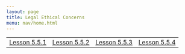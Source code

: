 ```yaml
---
layout: page
title: Legal Ethical Concerns
menu: nav/home.html
---
```


<table>
    <tr>
        <td><a href="{{site.baseurl}}/5.5.1/">Lesson 5.5.1</a></td>
        <td><a href="{{site.baseurl}}/5.5.2/">Lesson 5.5.2</a></td>
        <td><a href="{{site.baseurl}}/5.5.3/">Lesson 5.5.3</a></td>
        <td><a href="{{site.baseurl}}/5.5.4/">Lesson 5.5.4</a></td>
    </tr>

</table>